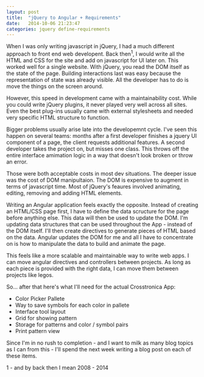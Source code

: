 ```yaml
---
layout: post
title:  "jQuery to Angular + Requirements"
date:   2014-10-06 21:23:47
categories: jquery define-requirements
---
```


When I was only writing javascript in jQuery, I had a much different approach to front end web developent. Back then<sup>1</sup>, I would write all the HTML and CSS for the site and add on javascript for UI later on. This worked well for a single website. With jQuery, you read the DOM itself as the state of the page. Building interactions last was easy because the representation of state was already visible. All the developer has to do is move the things on the screen around.

However, this speed in development came with a maintainability cost. While you could write jQuery plugins, it never played very well across all sites. Even the best plug-ins usually came with external stylesheets and needed very specific HTML structure to function.

Bigger problems usually arise late into the developemnt cycle. I've seen this happen on several teams: months after a first developer finishes a jquery UI component of a page, the client requests additional features. A second developer takes the project on, but misses one class. This throws off the entire interface amimation logic in a way that doesn't look broken or throw an error.

Those were both acceptable costs in most dev situations. The deeper issue was the cost of DOM manipultaion. The DOM is expensive to augment in terms of javascript time. Most of jQuery's feaures involved animating, editing, removing and adding HTML elements.

Writing an Angular application feels exactly the opposite. Instead of creating an HTML/CSS page first, I have to define the data scructure for the page before anything else. This data will then be used to update the DOM. I'm updating data structures that can be used throughout the App - instead of the DOM itself. I'll then create directives to generate pieces of HTML based on the data. Angular updates the DOM for me and all I have to concentrate on is how to manipulate the data to build and animate the page.

This feels like a more scalable and maintainable way to write web apps. I can move  angular directives and controllers between projects. As long as each piece is provided with the right data, I can move them between projects like legos.

So... after that here's what I'll need for the actual Crosstronica App:

- Color Picker Pallete
- Way to save symbols for each color in pallete
- Interface tool layout
- Grid for showing pattern
- Storage for patterns and color / symbol pairs
- Print pattern view

Since I'm in no rush to completion - and I want to milk as many blog topics as I can from this - I'll spend the next week writing a blog post on each of these items.

1 - and by back then I mean 2008 - 2014

[book-nook]: http://www.carinslater.com/booknook/
